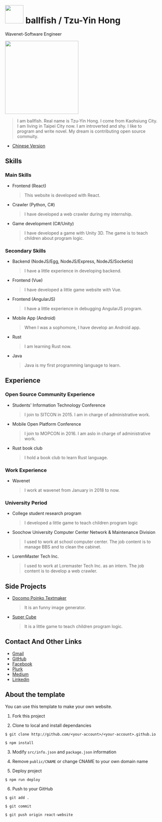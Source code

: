 # <img src="http://ballfish.io/images/ballfish.png" width="60" height="60"> ballfish / Tzu-Yin Hong

Wavenet-Software Engineer

<img src="http://ballfish.io/images/sitcon-camp-2017.jpg" width="240">

> I am ballfish. Real name is Tzu-Yin Hong. I come from Kaohsiung City. I am living in Taipei City now. I am introverted and shy. I like to program and write novel. My dream is contributing open source commuity.

- [Chinese Version](https://github.com/lili668668/lili668668.github.io/blob/react-website/README.zh.md)

## Skills

### Main Skills

- Frontend (React)
  > This website is developed with React.
- Crawler (Python, C#)
  > I have developed a web crawler during my internship.
- Game development (C#/Unity)
  > I have developed a game with Unity 3D. The game is to teach children about program logic.

### Secondary Skills

- Backend (NodeJS/Egg, NodeJS/Express, NodeJS/Socketio)
  > I have a little experience in developing backend.
- Frontend (Vue)
  > I have developed a little game website with Vue. 
- Frontend (AngularJS)
  > I have a little experience in debugging AngularJS program.
- Mobile App (Android)
  > When I was a sophomore, I have develop an Android app.
- Rust
  > I am learning Rust now.
- Java
  > Java is my first programming language to learn.



## Experience

### Open Source Community Experience

- Students' Information Technology Conference
  > I join to SITCON in 2015. I am in charge of administrative work.
- Mobile Open Platform Conference
  > I join to MOPCON in 2016. I am aslo in charge of administrative work.
- Rust book club
  > I hold a book club to learn Rust language.

### Work Experience

- Wavenet
  > I work at wavenet from January in 2018 to now.

### University Period

- College student research program
  > I developed a little game to teach children program logic
- Soochow University Computer Center Network & Maintenance Division
  > I used to work at school computer center. The job content is to manage BBS and to clean the cabinet. 
- LoremMaster Tech Inc.
  > I used to work at Loremaster Tech Inc. as an intern. The job content is to develop a web crawler.



## Side Projects

- [Docomo Poinko Textmaker](http://ballfi.sh/e5)
  > It is an funny image generator.
- [Super Cube](http://ballfish.io/SuperCubeWeb)
  > It is a little game to teach children program logic.


## Contact And Other Links

- [Gmail](mailto:lili668668@gmail.com)
- [GitHub](https://github.com/lili668668)
- [Facebook](https://fb.me/ballfish668668)
- [Plurk](https://www.plurk.com/ballfish668)
- [Medium](https://medium.com/@lili668668)
- [Linkedin](https://www.linkedin.com/in/ballfish/)

## About the template

You can use this template to make your own website.

1. Fork this project

2. Clone to local and install dependancies

  `$ git clone http://github.com/<your-account>/<your-account>.github.io`

  `$ npm install`

3. Modify `src/info.json` and `package.json` information

4. Remove `public/CNAME` or change CNAME to your own domain name

5. Deploy project

  `$ npm run deploy`

6. Push to your GitHub

  `$ git add .`

  `$ git commit`

  `$ git push origin react-website`
